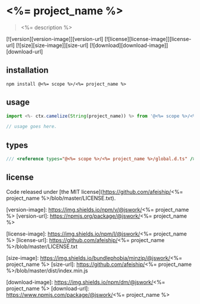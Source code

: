 # <%= project_name %>
> <%= description %>

[![version][version-image]][version-url]
[![license][license-image]][license-url]
[![size][size-image]][size-url]
[![download][download-image]][download-url]

## installation
```shell
npm install @<%= scope %>/<%= project_name %>
```

## usage
```js
import <%- ctx.camelize(String(project_name)) %> from '@<%= scope %>/<%= project_name %>';

// usage goes here.
```

## types
```ts
/// <reference types="@<%= scope %>/<%= project_name %>/global.d.ts" />
```

## license
Code released under [the MIT license](https://github.com/afeiship/<%= project_name %>/blob/master/LICENSE.txt).

[version-image]: https://img.shields.io/npm/v/@jswork/<%= project_name %>
[version-url]: https://npmjs.org/package/@jswork/<%= project_name %>

[license-image]: https://img.shields.io/npm/l/@jswork/<%= project_name %>
[license-url]: https://github.com/afeiship/<%= project_name %>/blob/master/LICENSE.txt

[size-image]: https://img.shields.io/bundlephobia/minzip/@jswork/<%= project_name %>
[size-url]: https://github.com/afeiship/<%= project_name %>/blob/master/dist/index.min.js

[download-image]: https://img.shields.io/npm/dm/@jswork/<%= project_name %>
[download-url]: https://www.npmjs.com/package/@jswork/<%= project_name %>
